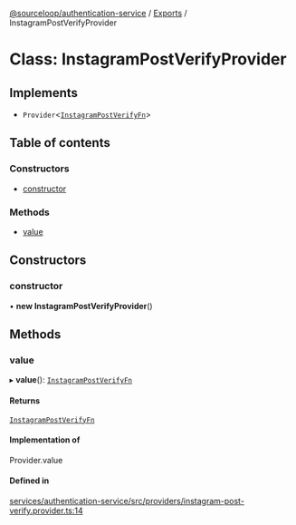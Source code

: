 [@sourceloop/authentication-service](../README.md) / [Exports](../modules.md) / InstagramPostVerifyProvider

# Class: InstagramPostVerifyProvider

## Implements

- `Provider`<[`InstagramPostVerifyFn`](../modules.md#instagrampostverifyfn)\>

## Table of contents

### Constructors

- [constructor](InstagramPostVerifyProvider.md#constructor)

### Methods

- [value](InstagramPostVerifyProvider.md#value)

## Constructors

### constructor

• **new InstagramPostVerifyProvider**()

## Methods

### value

▸ **value**(): [`InstagramPostVerifyFn`](../modules.md#instagrampostverifyfn)

#### Returns

[`InstagramPostVerifyFn`](../modules.md#instagrampostverifyfn)

#### Implementation of

Provider.value

#### Defined in

[services/authentication-service/src/providers/instagram-post-verify.provider.ts:14](https://github.com/sourcefuse/loopback4-microservice-catalog/blob/089fc2dc0/services/authentication-service/src/providers/instagram-post-verify.provider.ts#L14)
